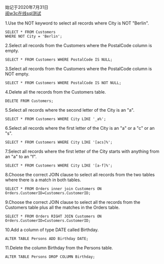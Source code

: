 始记于2020年7月31日<br>
[阅w3c在线sql测试](https://www.w3schools.com/sql/exercise.asp)

1.Use the NOT keyword to select all records where City is NOT "Berlin".<br>

    SELECT * FROM Customers
    WHERE NOT City = 'Berlin';

2.Select all records from the Customers where the PostalCode column is empty.<br>

    SELECT * FROM Customers WHERE PostalCode IS NULL;

3.Select all records from the Customers where the PostalCode column is NOT empty.
    
    SELECT * FROM Customers WHERE PostalCode IS NOT NULL;

4.Delete all the records from the Customers table.

    DELETE FROM Customers;

5.Select all records where the second letter of the City is an "a".
    
    SELECT * FROM Customers WHERE City LIKE '_a%';

6.Select all records where the first letter of the City is an "a" or a "c" or an "s".

    SELECT * FROM Customers WHERE City LIKE '[acs]%';

7.Select all records where the first letter of the City starts with anything from an "a" to an "f".
    
    SELECT * FROM Customers WHERE City LIKE '[a-f]%';

8.Choose the correct JOIN clause to select all records from the two tables where there is a match in both tables.

    SELECT * FROM Orders inner join Customers ON Orders.CustomerID=Customers.CustomerID;

9.Choose the correct JOIN clause to select all the records from the Customers table plus all the matches in the Orders table.

    SELECT * FROM Orders RIGHT JOIN Customers ON Orders.CustomerID=Customers.CustomerID;

10.Add a column of type DATE called Birthday.

    ALTER TABLE Persons ADD Birthday DATE;

11.Delete the column Birthday from the Persons table.
    
    ALTER TABLE Persons DROP COLUMN Birthday;